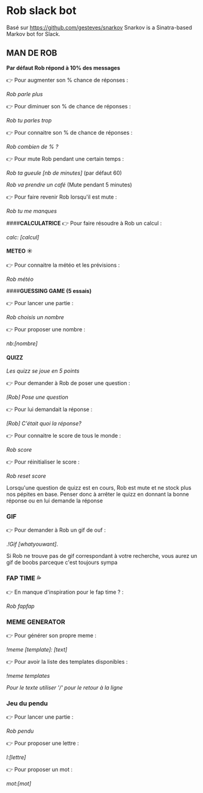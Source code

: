 # Rob slack bot

Basé sur https://github.com/gesteves/snarkov
Snarkov is a Sinatra-based Markov bot for Slack.

## **MAN DE ROB**

**Par défaut Rob répond à 10% des messages**

 :point_right: Pour augmenter son % chance de réponses :

_Rob parle plus_

 :point_right: Pour diminuer son % de chance de réponses :

​_Rob tu parles trop_​

 :point_right: Pour connaitre son % de chance de réponses :

​_Rob combien de % ?_​

 :point_right: Pour mute Rob pendant une certain temps :

​_Rob ta gueule [nb de minutes]_​ (par défaut 60)

​_Rob va prendre un café_​ (Mute pendant 5 minutes)

 :point_right: Pour faire revenir Rob lorsqu'il est mute :

​_Rob tu me manques_​


####**CALCULATRICE**
 :point_right: Pour faire résoudre à Rob un calcul :

​_calc: [calcul]_​

#### **METEO :sunny:**

 :point_right: Pour connaitre la météo et les prévisions :

​_Rob météo_​

####**GUESSING GAME (5 essais)**

:point_right: Pour lancer une partie :

​_Rob choisis un nombre_​

:point_right: Pour proposer une nombre :

​_nb:[nombre]_​

#### **QUIZZ**

*Les quizz se joue en 5 points*

:point_right: Pour demander à Rob de poser une question :

​_[Rob] Pose une question_​

:point_right: Pour lui demandait la réponse :

​_[Rob] C'était quoi la réponse?_​

:point_right: Pour connaitre le score de tous le monde :

​_Rob score_​

:point_right: Pour réinitialiser le score :

​_Rob reset score_​

Lorsqu'une question de quizz est en cours, Rob est mute et ne stock plus nos pépites en base. Penser donc à arrêter le quizz en donnant la bonne réponse ou en lui demande la réponse

### **GIF** 

:point_right: Pour demander à Rob un gif de ouf :

._!Gif [whatyouwant]_.

 Si Rob ne trouve pas de gif correspondant à votre recherche, vous aurez un gif de boobs parceque c'est toujours sympa 

### **FAP TIME** :sweat_drops:

:point_right: En manque d'inspiration pour le fap time ? :

_Rob fapfap_

### **MEME GENERATOR**

:point_right: Pour générer son propre meme :

_!meme [template]: [text]_

:point_right: Pour avoir la liste des templates disponibles :

_!meme templates_

*Pour le texte utiliser '/' pour le retour à la ligne*


### **Jeu du pendu**

:point_right: Pour lancer une partie :

*_Rob pendu_*

:point_right: Pour proposer une lettre :

*_l:[lettre]_*

:point_right: Pour proposer un mot :

*_mot:[mot]_*


